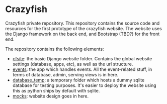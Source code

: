Crazyfish
=========

Crazyfish private repository. 
This repository contains the source code and resources for the first prototype
of the crazyfish website. The website uses the Django framework on the back
end, and Bootstrap (TBD?) for the front end. 

The repository contains the following elements: 
   + [cfsite](./cfsite): the basic Django website folder. Contains the global
   website settings (database, apps, etc), as well as the url structure. 
   + [events](./events): the app which handles events. All the event-related 
   stuff, in terms of database, admin, serving views is in here. 
   + [database_temp](./database_temp): a temporary folder which hosts a dummy
   sqlite database for testing purposes. It's easier to deploy the website
   using this as python ships by default with sqlite. 
   + [mocks](./mocks): website design goes in here.
